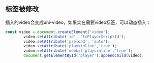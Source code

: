 ## 标签被修改
插入的video会变成uni-video，如果实在需要video标签，可以动态插入：
```js
const video = document.createElement("video");
        video.setAttribute('id', 'tcPlayerScriptId');
        video.setAttribute('preload', 'auto');
        video.setAttribute('playsinline','true');
        video.setAttribute('webkit-playsinline','true');
        document.getElementById('player').appendChild(video);
```